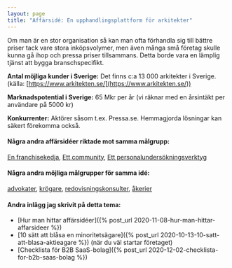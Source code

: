 ```yaml
---
layout: page
title: "Affärsidé: En upphandlingsplattform för arkitekter"
---
```

Om man är en stor organisation så kan man ofta förhandla sig till bättre priser tack vare stora inköpsvolymer, men även många små företag skulle kunna gå ihop och pressa priser tillsammans. Detta borde vara en lämplig tjänst att bygga branschspecifikt.

**Antal möjliga kunder i Sverige:** Det finns c:a 13 000 arkitekter i Sverige.(källa: [https://www.arkitekten.se/](https://www.arkitekten.se/))

**Marknadspotential i Sverige:** 65 Mkr per år (vi räknar med en årsintäkt per användare på 5000 kr)

**Konkurrenter:** Aktörer såsom t.ex. Pressa.se. Hemmagjorda lösningar kan säkert förekomma också.

#### Några andra affärsidéer riktade mot samma målgrupp:
[En franchisekedja](/affarsideer/en-franchisekedja-av-arkitekter/), [Ett community](/affarsideer/ett-community-for-arkitekter/), [Ett personalundersökningsverktyg](/affarsideer/ett-personalundersokningsverktyg-for-arkitekter/)


#### Några andra möjliga målgrupper för samma idé:
[advokater](/affarsideer/en-upphandlingsplattform-for-advokater/), [krögare](/affarsideer/en-upphandlingsplattform-for-krogare/), [redovisningskonsulter](/affarsideer/en-upphandlingsplattform-for-redovisningskonsulter/), [åkerier](/affarsideer/en-upphandlingsplattform-for-akerier/)

#### Andra inlägg jag skrivit på detta tema:
- [Hur man hittar affärsidéer]({% post_url 2020-11-08-hur-man-hittar-affarsideer %})
- [10 sätt att blåsa en minoritetsägare]({% post_url 2020-10-13-10-satt-att-blasa-aktieagare %}) (när du väl startar företaget)
- [Checklista för B2B SaaS-bolag]({% post_url 2020-12-02-checklista-for-b2b-saas-bolag %})


